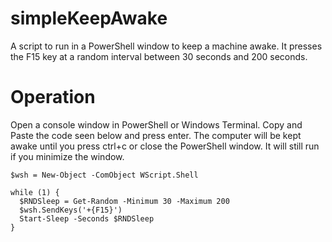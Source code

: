 # simpleKeepAwake
A script to run in a PowerShell window to keep a machine awake. It presses the F15 key at a random interval between 30 seconds and 200 seconds.

# Operation
Open a console window in PowerShell or Windows Terminal. Copy and Paste the code seen below and press enter. The computer will be kept awake until you press ctrl+c or close the PowerShell window. It will still run if you minimize the window.

```
$wsh = New-Object -ComObject WScript.Shell

while (1) {
  $RNDSleep = Get-Random -Minimum 30 -Maximum 200
  $wsh.SendKeys('+{F15}')
  Start-Sleep -Seconds $RNDSleep
}
```
